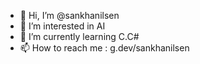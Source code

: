 - 👋 Hi, I’m @sankhanilsen
- 👀 I’m interested in AI
- 🌱 I’m currently learning C.C#
- 📫 How to reach me  : g.dev/sankhanilsen

<!---
sankhanilsen/sankhanilsen is a ✨ special ✨ repository because its `README.md` (this file) appears on your GitHub profile.
You can click the Preview link to take a look at your changes.
--->

